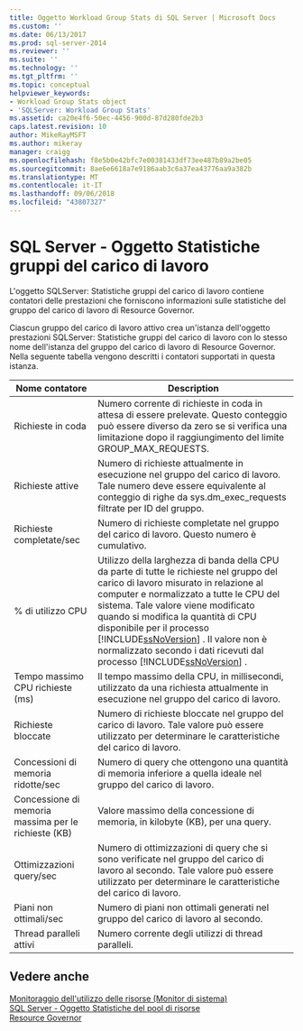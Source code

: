 ```yaml
---
title: Oggetto Workload Group Stats di SQL Server | Microsoft Docs
ms.custom: ''
ms.date: 06/13/2017
ms.prod: sql-server-2014
ms.reviewer: ''
ms.suite: ''
ms.technology: ''
ms.tgt_pltfrm: ''
ms.topic: conceptual
helpviewer_keywords:
- Workload Group Stats object
- 'SQLServer: Workload Group Stats'
ms.assetid: ca20e4f6-50ec-4456-900d-87d280fde2b3
caps.latest.revision: 10
author: MikeRayMSFT
ms.author: mikeray
manager: craigg
ms.openlocfilehash: f8e5b0e42bfc7e00381433df73ee487b89a2be05
ms.sourcegitcommit: 8ae6e6618a7e9186aab3c6a37ea43776aa9a382b
ms.translationtype: MT
ms.contentlocale: it-IT
ms.lasthandoff: 09/06/2018
ms.locfileid: "43807327"
---
```

# <a name="sql-server-workload-group-stats-object"></a>SQL Server - Oggetto Statistiche gruppi del carico di lavoro
  L'oggetto SQLServer: Statistiche gruppi del carico di lavoro contiene contatori delle prestazioni che forniscono informazioni sulle statistiche del gruppo del carico di lavoro di Resource Governor.  
  
 Ciascun gruppo del carico di lavoro attivo crea un'istanza dell'oggetto prestazioni SQLServer: Statistiche gruppi del carico di lavoro con lo stesso nome dell'istanza del gruppo del carico di lavoro di Resource Governor. Nella seguente tabella vengono descritti i contatori supportati in questa istanza.  
  
|Nome contatore|Description|  
|------------------|-----------------|  
|Richieste in coda|Numero corrente di richieste in coda in attesa di essere prelevate. Questo conteggio può essere diverso da zero se si verifica una limitazione dopo il raggiungimento del limite GROUP_MAX_REQUESTS.|  
|Richieste attive|Numero di richieste attualmente in esecuzione nel gruppo del carico di lavoro. Tale numero deve essere equivalente al conteggio di righe da sys.dm_exec_requests filtrate per ID del gruppo.|  
|Richieste completate/sec|Numero di richieste completate nel gruppo del carico di lavoro. Questo numero è cumulativo.|  
|% di utilizzo CPU|Utilizzo della larghezza di banda della CPU da parte di tutte le richieste nel gruppo del carico di lavoro misurato in relazione al computer e normalizzato a tutte le CPU del sistema. Tale valore viene modificato quando si modifica la quantità di CPU disponibile per il processo [!INCLUDE[ssNoVersion](../../includes/ssnoversion-md.md)] . Il valore non è normalizzato secondo i dati ricevuti dal processo [!INCLUDE[ssNoVersion](../../includes/ssnoversion-md.md)] .|  
|Tempo massimo CPU richieste (ms)|Il tempo massimo della CPU, in millisecondi, utilizzato da una richiesta attualmente in esecuzione nel gruppo del carico di lavoro.|  
|Richieste bloccate|Numero di richieste bloccate nel gruppo del carico di lavoro. Tale valore può essere utilizzato per determinare le caratteristiche del carico di lavoro.|  
|Concessioni di memoria ridotte/sec|Numero di query che ottengono una quantità di memoria inferiore a quella ideale nel gruppo del carico di lavoro.|  
|Concessione di memoria massima per le richieste (KB)|Valore massimo della concessione di memoria, in kilobyte (KB), per una query.|  
|Ottimizzazioni query/sec|Numero di ottimizzazioni di query che si sono verificate nel gruppo del carico di lavoro al secondo. Tale valore può essere utilizzato per determinare le caratteristiche del carico di lavoro.|  
|Piani non ottimali/sec|Numero di piani non ottimali generati nel gruppo del carico di lavoro al secondo.|  
|Thread paralleli attivi|Numero corrente degli utilizzi di thread paralleli.|  
  
## <a name="see-also"></a>Vedere anche  
 [Monitoraggio dell'utilizzo delle risorse &#40;Monitor di sistema&#41;](monitor-resource-usage-system-monitor.md)   
 [SQL Server - Oggetto Statistiche del pool di risorse](sql-server-resource-pool-stats-object.md)   
 [Resource Governor](../resource-governor/resource-governor.md)  
  
  
